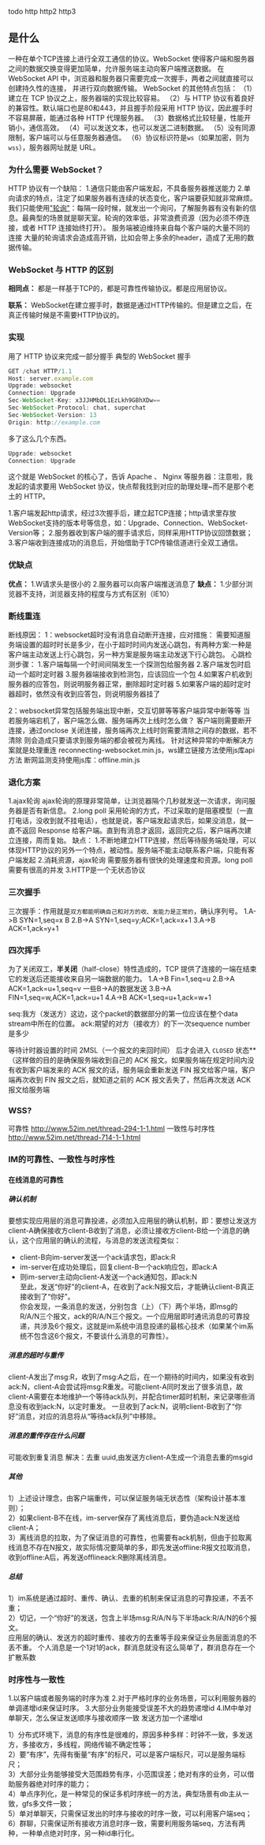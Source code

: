 todo http http2 http3
## 是什么
一种在单个TCP连接上进行全双工通信的协议。WebSocket 使得客户端和服务器之间的数据交换变得更加简单，允许服务端主动向客户端推送数据。
在 WebSocket API 中，浏览器和服务器只需要完成一次握手，两者之间就直接可以创建持久性的连接， 并进行双向数据传输。
WebSocket 的其他特点包括：
（1）建立在 TCP 协议之上，服务器端的实现比较容易。
（2）与 HTTP 协议有着良好的兼容性。默认端口也是80和443，并且握手阶段采用 HTTP 协议，因此握手时不容易屏蔽，能通过各种 HTTP 代理服务器。
（3）数据格式比较轻量，性能开销小，通信高效。
（4）可以发送文本，也可以发送二进制数据。
（5）没有同源限制，客户端可以与任意服务器通信。
（6）协议标识符是`ws`（如果加密，则为`wss`），服务器网址就是 URL。
### 为什么需要 WebSocket？
HTTP 协议有一个缺陷：
1.通信只能由客户端发起，不具备服务器推送能力
2.单向请求的特点，注定了如果服务器有连续的状态变化，客户端要获知就非常麻烦。我们只能使用["轮询"](https://link.juejin.cn/?target=https%3A%2F%2Fwww.pubnub.com%2Fblog%2F2014-12-01-http-long-polling%2F "https://www.pubnub.com/blog/2014-12-01-http-long-polling/")：每隔一段时候，就发出一个询问，了解服务器有没有新的信息。最典型的场景就是聊天室。轮询的效率低，非常浪费资源（因为必须不停连接，或者 HTTP 连接始终打开）。
服务端被迫维持来自每个客户端的大量不同的连接
大量的轮询请求会造成高开销，比如会带上多余的header，造成了无用的数据传输。
### WebSocket 与 HTTP 的区别
**相同点：** 都是一样基于TCP的，都是可靠性传输协议。都是应用层协议。

**联系：** WebSocket在建立握手时，数据是通过HTTP传输的。但是建立之后，在真正传输时候是不需要HTTP协议的。
### 实现
用了 HTTP 协议来完成一部分握手
典型的 WebSocket 握手
```js
GET /chat HTTP/1.1
Host: server.example.com
Upgrade: websocket
Connection: Upgrade
Sec-WebSocket-Key: x3JJHMbDL1EzLkh9GBhXDw==
Sec-WebSocket-Protocol: chat, superchat
Sec-WebSocket-Version: 13
Origin: http://example.com
```
多了这么几个东西。
```js
Upgrade: websocket
Connection: Upgrade
```
这个就是 WebSocket 的核心了，告诉 Apache 、 Nginx 等服务器：注意啦，我发起的请求要用 WebSocket 协议，快点帮我找到对应的助理处理~而不是那个老土的 HTTP。

1.客户端发起http请求，经过3次握手后，建立起TCP连接；http请求里存放WebSocket支持的版本号等信息，如：Upgrade、Connection、WebSocket-Version等；
2.服务器收到客户端的握手请求后，同样采用HTTP协议回馈数据；
3.客户端收到连接成功的消息后，开始借助于TCP传输信道进行全双工通信。
### 优缺点
**优点：**
1.W请求头是很小的
2.服务器可以向客户端推送消息了
**缺点：**
1.少部分浏览器不支持，浏览器支持的程度与方式有区别（IE10）
### 断线重连
断线原因：
1：websocket超时没有消息自动断开连接，应对措施：
需要知道服务端设置的超时时长是多少，在小于超时时间内发送心跳包，有两种方案:一种是客户端主动发送上行心跳包，另一种方案是服务端主动发送下行心跳包。
心跳检测步骤：
1.客户端每隔一个时间间隔发生一个探测包给服务器
2.客户端发包时启动一个超时定时器
3.服务器端接收到检测包，应该回应一个包
4.如果客户机收到服务器的应答包，则说明服务器正常，删除超时定时器
5.如果客户端的超时定时器超时，依然没有收到应答包，则说明服务器挂了

2：websocket异常包括服务端出现中断，交互切屏等等客户端异常中断等等
当若服务端宕机了，客户端怎么做、服务端再次上线时怎么做？
客户端则需要断开连接，通过onclose 关闭连接，服务端再次上线时则需要清除之间存的数据，若不清除 则会造成只要请求到服务端的都会被视为离线。
针对这种异常的中断解决方案就是处理重连
reconnecting-websocket.min.js，ws建立链接方法使用js库api方法
断网监测支持使用js库：offline.min.js

### 退化方案
1.ajax轮询
ajax轮询的原理非常简单，让浏览器隔个几秒就发送一次请求，询问服务器是否有新信息。
2.long poll
采用轮询的方式，不过采取的是阻塞模型（一直打电话，没收到就不挂电话），也就是说，客户端发起请求后，如果没消息，就一直不返回 Response 给客户端。直到有消息才返回，返回完之后，客户端再次建立连接，周而复始。
缺点：
1.不断地建立HTTP连接，然后等待服务端处理，可以体现HTTP协议的另外一个特点，被动性。服务端不能主动联系客户端，只能有客户端发起
2.消耗资源，ajax轮询 需要服务器有很快的处理速度和资源。long poll 需要有很高的并发
3.HTTP是一个无状态协议

### 三次握手
三次握手：作用就是`双方都能明确自己和对方的收、发能力是正常的`，确认序列号。
1.A->B SYN=1,seq=x B
2.B->A SYN=1,seq=y;ACK=1,ack=x+1
3.A->B ACK=1,ack=y+1
### 四次挥手
为了关闭双工，**半关闭**（half-close）特性造成的，TCP 提供了连接的一端在结束它的发送后还能接收来自另一端数据的能力。
1.A->B Fin=1,seq=u
2.B->A ACK=1,ack=u+1,seq=v
一些B->A的数据发送
3.B->A FIN=1,seq=w,ACK=1,ack=u+1
4.A->B ACK=1,seq=u+1,ack=w+1

seq:我方（发送方）这边，这个packet的数据部分的第一位应该在整个data stream中所在的位置。
ack:期望的对方（接收方）的下一次sequence number是多少

等待计时器设置的时间 2MSL（一个报文的来回时间） 后才会进入 `CLOSED` 状态**（这样做的目的是确保服务端收到自己的 ACK 报文。如果服务端在规定时间内没有收到客户端发来的 ACK 报文的话，服务端会重新发送 FIN 报文给客户端，客户端再次收到 FIN 报文之后，就知道之前的 ACK 报文丢失了，然后再次发送 ACK 报文给服务端

### WSS?
可靠性 http://www.52im.net/thread-294-1-1.html
一致性与时序性 http://www.52im.net/thread-714-1-1.html
### IM的可靠性、一致性与时序性
#### 在线消息的可靠性
##### 确认机制
要想实现应用层的消息可靠投递，必须加入应用层的确认机制，即：要想让发送方client-A确保接收方client-B收到了消息，必须让接收方client-B给一个消息的确认，这个应用层的确认的流程，与消息的发送流程类似：  
-   client-B向im-server发送一个ack请求包，即ack:R
-   im-server在成功处理后，回复client-B一个ack响应包，即ack:A
-   则im-server主动向client-A发送一个ack通知包，即ack:N  
至此，发送“你好”的client-A，在收到了ack:N报文后，才能确认client-B真正接收到了“你好”。  
你会发现，一条消息的发送，分别包含（上）（下）两个半场，即msg的R/A/N三个报文，ack的R/A/N三个报文。一个应用层即时通讯消息的可靠投递，共涉及6个报文，这就是im系统中消息投递的最核心技术（如果某个im系统不包含这6个报文，不要谈什么消息的可靠性）。
##### 消息的超时与重传
client-A发出了msg:R，收到了msg:A之后，在一个期待的时间内，如果没有收到ack:N，client-A会尝试将msg:R重发。可能client-A同时发出了很多消息，故client-A需要在本地维护一个等待ack队列，并配合timer超时机制，来记录哪些消息没有收到ack:N，以定时重发。
一旦收到了ack:N，说明client-B收到了“你好”消息，对应的消息将从“等待ack队列”中移除。
##### 消息的重传存在什么问题
可能收到重复消息
解决：去重 uuid,由发送方client-A生成一个消息去重的msgid
##### 其他
1）上述设计理念，由客户端重传，可以保证服务端无状态性（架构设计基本准则）；  
2）如果client-B不在线，im-server保存了离线消息后，要伪造ack:N发送给client-A；  
3）离线消息的拉取，为了保证消息的可靠性，也需要有ack机制，但由于拉取离线消息不存在N报文，故实际情况要简单的多，即先发送offline:R报文拉取消息，收到offline:A后，再发送offlineack:R删除离线消息。
##### 总结
1）im系统是通过超时、重传、确认、去重的机制来保证消息的可靠投递，不丢不重；  
2）切记，一个“你好”的发送，包含上半场msg:R/A/N与下半场ack:R/A/N的6个报文。  
应用层的确认、发送方的超时重传、接收方的去重等手段来保证业务层面消息的不丢不重。
个人消息是一个1对1的ack，群消息就没有这么简单了，群消息存在一个扩散系数

### 时序性与一致性
1.以客户端或者服务端的时序为准
2.对于严格时序的业务场景，可以利用服务器的单调递增id来保证时序。
3.大部分业务能接受误差不大的趋势递增id
4.IM中单对单聊天，怎么保证发送顺序与接收顺序一致 发送方加一个递增id

1）分布式环境下，消息的有序性是很难的，原因多种多样：时钟不一致，多发送方，多接收方，多线程，网络传输不确定性等；  
2）要“有序”，先得有衡量“有序”的标尺，可以是客户端标尺，可以是服务端标尺；  
3）大部分业务能够接受大范围趋势有序，小范围误差；绝对有序的业务，可以借助服务器绝对时序的能力；  
4）单点序列化，是一种常见的保证多机时序统一的方法，典型场景有db主从一致，gfs多文件一致；  
5）单对单聊天，只需保证发出的时序与接收的时序一致，可以利用客户端seq；  
6）群聊，只需保证所有接收方消息时序一致，需要利用服务端seq，方法有两种，一种单点绝对时序，另一种id串行化。